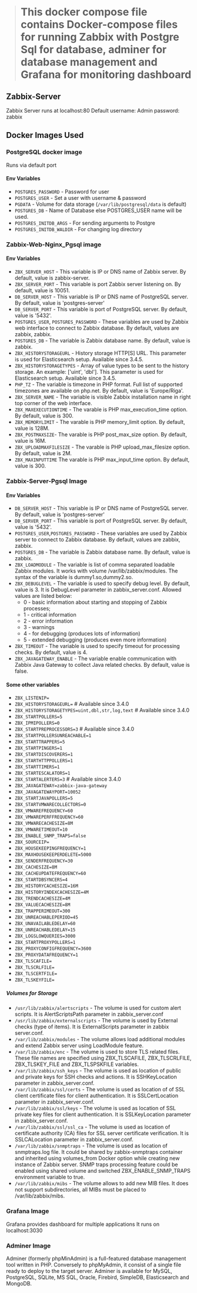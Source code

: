 > # This docker compose file contains Docker-compose files for running Zabbix with Postgre Sql for database, adminer for database management and Grafana for monitoring dashboard

## Zabbix-Server

Zabbix Server runs at localhost:80 
Default username: Admin
        password: zabbix

## Docker Images Used        

### PostgreSQL docker image
Runs via default port

#### Env Variables

- `POSTGRES_PASSWORD` - Password for user
- `POSTGRES_USER` - Set a user with username & password
- `PGDATA` - Volume for data storage (`/var/lib/postgresql/data` is default)
- `POSTGRES_DB` - Name of Database else POSTGRES_USER name will be used.
- `POSTGRES_INITDB_ARGS` - For sending arguments to Postgre
- `POSTGRES_INITDB_WALDIR` - For changing log directory



### Zabbix-Web-Nginx_Pgsql image

#### Env Variables

- `ZBX_SERVER_HOST` - This variable is IP or DNS name of Zabbix server. By default, value is zabbix-server.
- `ZBX_SERVER_PORT` - This variable is port Zabbix server listening on. By default, value is 10051.
- `DB_SERVER_HOST` - This variable is IP or DNS name of PostgreSQL server. By default, value is 'postgres-server'
- `DB_SERVER_PORT` - This variable is port of PostgreSQL server. By default, value is '5432'.
- `POSTGRES_USER`, `POSTGRES_PASSWORD` - These variables are used by Zabbix web interface to connect to Zabbix database. By default, values are zabbix, zabbix.
- `POSTGRES_DB` - The variable is Zabbix database name. By default, value is zabbix.
- `ZBX_HISTORYSTORAGEURL` - History storage HTTP[S] URL. This parameter is used for Elasticsearch setup. Available since 3.4.5.
- `ZBX_HISTORYSTORAGETYPES` - Array of value types to be sent to the history storage. An example: ['uint', 'dbl']. This parameter is used for Elasticsearch setup. Available since 3.4.5.
- `PHP_TZ` - The variable is timezone in PHP format. Full list of supported timezones are available on php.net. By default, value is 'Europe/Riga'.
- `ZBX_SERVER_NAME` - The variable is visible Zabbix installation name in right top corner of the web interface.
- `ZBX_MAXEXECUTIONTIME` - The varable is PHP max_execution_time option. By default, value is 300.
- `ZBX_MEMORYLIMIT` - The varable is PHP memory_limit option. By default, value is 128M.
- `ZBX_POSTMAXSIZE`- The varable is PHP post_max_size option. By default, value is 16M.
- `ZBX_UPLOADMAXFILESIZE` - The varable is PHP upload_max_filesize option. By default, value is 2M.
- `ZBX_MAXINPUTTIME`  The varable is PHP max_input_time option. By default, value is 300.



###  Zabbix-Server-Pgsql Image

#### Env Variables

- `DB_SERVER_HOST` - This variable is IP or DNS name of PostgreSQL server. By default, value is 'postgres-server'
- `DB_SERVER_PORT` - This variable is port of PostgreSQL server. By default, value is '5432'.
- `POSTGRES_USER`,`POSTGRES_PASSWORD` - These variables are used by Zabbix server to connect to Zabbix database. By default, values are zabbix, zabbix.
- `POSTGRES_DB` - The variable is Zabbix database name. By default, value is zabbix.
- `ZBX_LOADMODULE` - The variable is list of comma separated loadable Zabbix modules. It works with volume /var/lib/zabbix/modules. The syntax of the variable is dummy1.so,dummy2.so.
- `ZBX_DEBUGLEVEL` - The variable is used to specify debug level. By default, value is 3. It is DebugLevel parameter in zabbix_server.conf. Allowed values are listed below:
  - 0 - basic information about starting and stopping of Zabbix processes;
  - 1 - critical information
  - 2 - error information
  - 3 - warnings
  - 4 - for debugging (produces lots of information)
  - 5 - extended debugging (produces even more information)
- `ZBX_TIMEOUT` - The variable is used to specify timeout for processing checks. By default, value is 4.
- `ZBX_JAVAGATEWAY_ENABLE` - The variable enable communication with Zabbix Java Gateway to collect Java related checks. By default, value is false.

#### Some other variables

- `ZBX_LISTENIP=`
- `ZBX_HISTORYSTORAGEURL=` # Available since 3.4.0
- `ZBX_HISTORYSTORAGETYPES=uint,dbl,str,log,text` # Available since 3.4.0
- `ZBX_STARTPOLLERS=5`
- `ZBX_IPMIPOLLERS=0`
- `ZBX_STARTPREPROCESSORS=3` # Available since 3.4.0
- `ZBX_STARTPOLLERSUNREACHABLE=1`
- `ZBX_STARTTRAPPERS=5`
- `ZBX_STARTPINGERS=1`
- `ZBX_STARTDISCOVERERS=1`
- `ZBX_STARTHTTPPOLLERS=1`
- `ZBX_STARTTIMERS=1`
- `ZBX_STARTESCALATORS=1`
- `ZBX_STARTALERTERS=3` # Available since 3.4.0
- `ZBX_JAVAGATEWAY=zabbix-java-gateway`
- `ZBX_JAVAGATEWAYPORT=10052`
- `ZBX_STARTJAVAPOLLERS=5`
- `ZBX_STARTVMWARECOLLECTORS=0`
- `ZBX_VMWAREFREQUENCY=60`
- `ZBX_VMWAREPERFFREQUENCY=60`
- `ZBX_VMWARECACHESIZE=8M`
- `ZBX_VMWARETIMEOUT=10`
- `ZBX_ENABLE_SNMP_TRAPS=false`
- `ZBX_SOURCEIP=`
- `ZBX_HOUSEKEEPINGFREQUENCY=1`
- `ZBX_MAXHOUSEKEEPERDELETE=5000`
- `ZBX_SENDERFREQUENCY=30`
- `ZBX_CACHESIZE=8M`
- `ZBX_CACHEUPDATEFREQUENCY=60`
- `ZBX_STARTDBSYNCERS=4`
- `ZBX_HISTORYCACHESIZE=16M`
- `ZBX_HISTORYINDEXCACHESIZE=4M`
- `ZBX_TRENDCACHESIZE=4M`
- `ZBX_VALUECACHESIZE=8M`
- `ZBX_TRAPPERIMEOUT=300`
- `ZBX_UNREACHABLEPERIOD=45`
- `ZBX_UNAVAILABLEDELAY=60`
- `ZBX_UNREACHABLEDELAY=15`
- `ZBX_LOGSLOWQUERIES=3000`
- `ZBX_STARTPROXYPOLLERS=1`
- `ZBX_PROXYCONFIGFREQUENCY=3600`
- `ZBX_PROXYDATAFREQUENCY=1`
- `ZBX_TLSCAFILE=`
- `ZBX_TLSCRLFILE=`
- `ZBX_TLSCERTFILE=`
- `ZBX_TLSKEYFILE=`


##### Volumes for Storage 

- ` /usr/lib/zabbix/alertscripts ` - The volume is used for custom alert scripts. It is AlertScriptsPath parameter in zabbix_server.conf
- `/usr/lib/zabbix/externalscripts` - The volume is used by External checks (type of items). It is ExternalScripts parameter in zabbix server.conf.
- `/var/lib/zabbix/modules` - The volume allows load additional modules and extend Zabbix server using LoadModule feature.
- `/var/lib/zabbix/enc` - The volume is used to store TLS related files. These file names are specified using ZBX_TLSCAFILE, ZBX_TLSCRLFILE, ZBX_TLSKEY_FILE and ZBX_TLSPSKFILE variables.
- `/var/lib/zabbix/ssh_keys` - The volume is used as location of public and private keys for SSH checks and actions. It is SSHKeyLocation parameter in zabbix_server.conf.
- `/var/lib/zabbix/ssl/certs` - The volume is used as location of of SSL client certificate files for client authentication. It is SSLCertLocation parameter in zabbix_server.conf.
- `/var/lib/zabbix/ssl/keys` - The volume is used as location of SSL private key files for client authentication. It is SSLKeyLocation parameter in zabbix_server.conf.
- `/var/lib/zabbix/ssl/ssl_ca` - The volume is used as location of certificate authority (CA) files for SSL server certificate verification. It is SSLCALocation parameter in zabbix_server.conf.
- `/var/lib/zabbix/snmptraps` - The volume is used as location of snmptraps.log file. It could be shared by zabbix-snmptraps container and inherited using volumes_from Docker option while creating new instance of Zabbix server.
SNMP traps processing feature could be enabled using shared volume and switched ZBX_ENABLE_SNMP_TRAPS environment variable to true.
- `/var/lib/zabbix/mibs` - The volume allows to add new MIB files. It does not support subdirectories, all MIBs must be placed to /var/lib/zabbix/mibs.


### Grafana Image

Grafana provides dashboard for multiple applications
It runs on localhost:3030


### Adminer Image

Adminer (formerly phpMinAdmin) is a full-featured database management tool written in PHP. Conversely to phpMyAdmin, it consist of a single file ready to deploy to the target server. Adminer is available for MySQL, PostgreSQL, SQLite, MS SQL, Oracle, Firebird, SimpleDB, Elasticsearch and MongoDB.